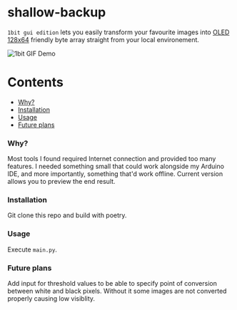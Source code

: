 # shallow-backup

`1bit gui edition` lets you easily transform your favourite images into [OLED
128x64](https://create.arduino.cc/projecthub/najad/interfacing-and-displaying-images-on-oled-59344a) friendly byte array straight from your
local environement. 

![1bit GIF Demo](demo/demo.gif)

Contents
========

 * [Why?](#why)
 * [Installation](#installation)
 * [Usage](#usage)
 * [Future plans](#future-plans)

### Why?

Most tools I found required Internet connection and provided too many features. I needed something small that could work
alongside my Arduino IDE, and more importantly, something that'd work offline. Current version allows you to preview the
end result.

### Installation

Git clone this repo and build with poetry.

### Usage

Execute `main.py`.

### Future plans

Add input for threshold values to be able to specify point of conversion between white and black pixels. Without it some
images are not converted properly causing low visiblity.
